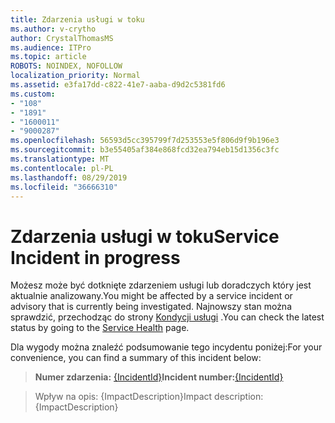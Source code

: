 ```yaml
---
title: Zdarzenia usługi w toku
ms.author: v-crytho
author: CrystalThomasMS
ms.audience: ITPro
ms.topic: article
ROBOTS: NOINDEX, NOFOLLOW
localization_priority: Normal
ms.assetid: e3fa17dd-c822-41e7-aaba-d9d2c5381fd6
ms.custom:
- "108"
- "1891"
- "1600011"
- "9000287"
ms.openlocfilehash: 56593d5cc395799f7d253553e5f806d9f9b196e3
ms.sourcegitcommit: b3e55405af384e868fcd32ea794eb15d1356c3fc
ms.translationtype: MT
ms.contentlocale: pl-PL
ms.lasthandoff: 08/29/2019
ms.locfileid: "36666310"
---
```

# <a name="service-incident-in-progress"></a><span data-ttu-id="1041e-102">Zdarzenia usługi w toku</span><span class="sxs-lookup"><span data-stu-id="1041e-102">Service Incident in progress</span></span>

<span data-ttu-id="1041e-103">Możesz może być dotknięte zdarzeniem usługi lub doradczych który jest aktualnie analizowany.</span><span class="sxs-lookup"><span data-stu-id="1041e-103">You might be affected by a service incident or advisory that is currently being investigated.</span></span> <span data-ttu-id="1041e-104">Najnowszy stan można sprawdzić, przechodząc do strony [Kondycji usługi](https://admin.microsoft.com/adminportal/home#/servicehealth) .</span><span class="sxs-lookup"><span data-stu-id="1041e-104">You can check the latest status by going to the [Service Health](https://admin.microsoft.com/adminportal/home#/servicehealth) page.</span></span>
  
<span data-ttu-id="1041e-105">Dla wygody można znaleźć podsumowanie tego incydentu poniżej:</span><span class="sxs-lookup"><span data-stu-id="1041e-105">For your convenience, you can find a summary of this incident below:</span></span>
  
> <span data-ttu-id="1041e-106">**Numer zdarzenia:** [{IncidentId}](https://admin.microsoft.com/adminportal/home#/servicehealth)</span><span class="sxs-lookup"><span data-stu-id="1041e-106">**Incident number:**[{IncidentId}](https://admin.microsoft.com/adminportal/home#/servicehealth)</span></span>
    
> <span data-ttu-id="1041e-107">Wpływ na opis: {ImpactDescription}</span><span class="sxs-lookup"><span data-stu-id="1041e-107">Impact description: {ImpactDescription}</span></span>
